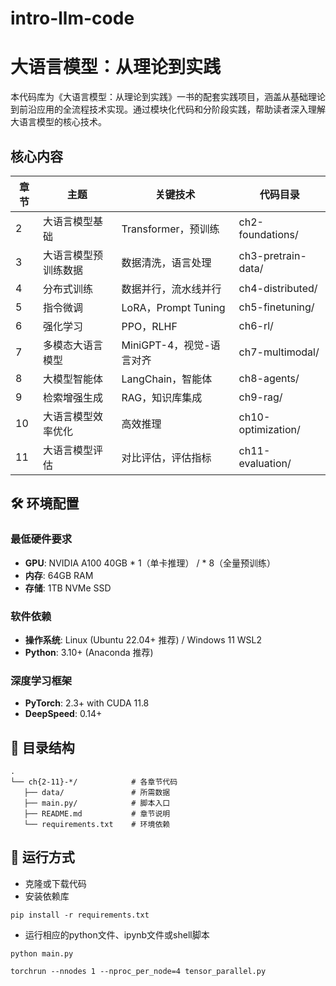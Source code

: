 # intro-llm-code

# 大语言模型：从理论到实践

本代码库为《大语言模型：从理论到实践》一书的配套实践项目，涵盖从基础理论到前沿应用的全流程技术实现。通过模块化代码和分阶段实践，帮助读者深入理解大语言模型的核心技术。

## 核心内容

| 章节 | 主题         | 关键技术            | 代码目录              |
|------|--------------|---------------------|-----------------------|
| 2    | 大语言模型基础 | Transformer，预训练 | ch2-foundations/       |
| 3    | 大语言模型预训练数据 | 数据清洗，语言处理   | ch3-pretrain-data/     |
| 4    | 分布式训练     | 数据并行，流水线并行  | ch4-distributed/       |
| 5    | 指令微调       | LoRA，Prompt Tuning   | ch5-finetuning/        |
| 6    | 强化学习       | PPO，RLHF        | ch6-rl/                |
| 7    | 多模态大语言模型     | MiniGPT-4，视觉-语言对齐   | ch7-multimodal/        |
| 8    | 大模型智能体   | LangChain，智能体       | ch8-agents/            |
| 9    | 检索增强生成   | RAG，知识库集成       | ch9-rag/               |
| 10   | 大语言模型效率优化       | 高效推理        | ch10-optimization/     |
| 11   | 大语言模型评估       | 对比评估，评估指标    | ch11-evaluation/       |

  
## 🛠️ 环境配置

### 最低硬件要求
- **GPU**: NVIDIA A100 40GB * 1（单卡推理） / * 8（全量预训练）
- **内存**: 64GB RAM
- **存储**: 1TB NVMe SSD

### 软件依赖
- **操作系统**: Linux (Ubuntu 22.04+ 推荐) / Windows 11 WSL2
- **Python**: 3.10+ (Anaconda 推荐)

### 深度学习框架
- **PyTorch**: 2.3+ with CUDA 11.8
- **DeepSpeed**: 0.14+

## 📂 目录结构

```
.
└── ch{2-11}-*/            # 各章节代码
   ├── data/               # 所需数据
   ├── main.py/            # 脚本入口
   ├── README.md           # 章节说明
   └── requirements.txt    # 环境依赖 
```


## 🚀 运行方式

- 克隆或下载代码
- 安装依赖库
```
pip install -r requirements.txt
```
- 运行相应的python文件、ipynb文件或shell脚本
```
python main.py

torchrun --nnodes 1 --nproc_per_node=4 tensor_parallel.py
```